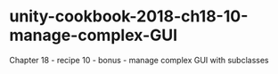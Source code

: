 # unity-cookbook-2018-ch18-10-manage-complex-GUI
Chapter 18 - recipe 10 - bonus - manage complex GUI with subclasses
